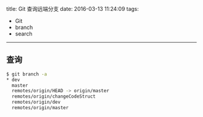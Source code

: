 title: Git 查询远端分支
date: 2016-03-13 11:24:09
tags:
- Git
- branch
- search
---

## 查询

``` bash
$ git branch -a
* dev
  master
  remotes/origin/HEAD -> origin/master
  remotes/origin/changeCodeStruct
  remotes/origin/dev
  remotes/origin/master

```
